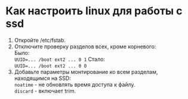 # Как настроить linux для работы с ssd

1. Откройте /etc/fstab.  
2. Отключите проверку разделов всех, кроме корневого:  
Было:  
```UUID=... /boot ext2 ... 0 1```
Стало:    
```UUID=... /boot ext2 ... 0 0```
3. Добавьте параметры монтирование ко всем разделам, находящимся на SSD:  
`noatime` - не обновлять время доступа к файлу.  
`discard` - включает trim.  
